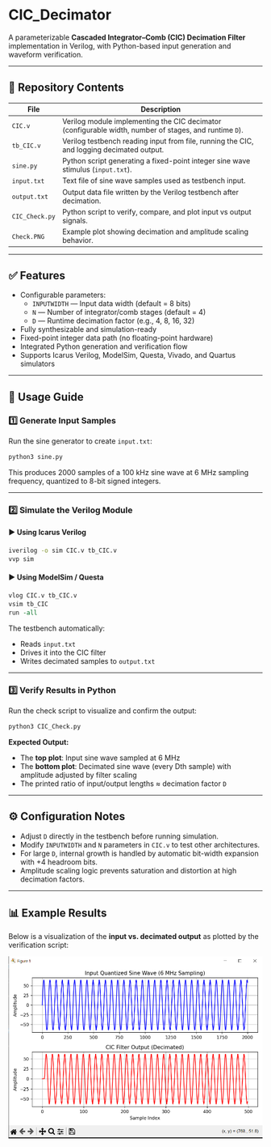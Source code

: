 # CIC_Decimator  

A parameterizable **Cascaded Integrator–Comb (CIC) Decimation Filter** implementation in Verilog, with Python-based input generation and waveform verification.

---

## 📁 Repository Contents  
| File | Description |
|------|--------------|
| `CIC.v` | Verilog module implementing the CIC decimator (configurable width, number of stages, and runtime `D`). |
| `tb_CIC.v` | Verilog testbench reading input from file, running the CIC, and logging decimated output. |
| `sine.py` | Python script generating a fixed-point integer sine wave stimulus (`input.txt`). |
| `input.txt` | Text file of sine wave samples used as testbench input. |
| `output.txt` | Output data file written by the Verilog testbench after decimation. |
| `CIC_Check.py` | Python script to verify, compare, and plot input vs output signals. |
| `Check.PNG` | Example plot showing decimation and amplitude scaling behavior. |

---

## ✅ Features  
- Configurable parameters:  
  - `INPUTWIDTH` — Input data width (default = 8 bits)  
  - `N` — Number of integrator/comb stages (default = 4)  
  - `D` — Runtime decimation factor (e.g., 4, 8, 16, 32)  
- Fully synthesizable and simulation-ready  
- Fixed-point integer data path (no floating-point hardware)  
- Integrated Python generation and verification flow  
- Supports Icarus Verilog, ModelSim, Questa, Vivado, and Quartus simulators  

---

## 🧪 Usage Guide  

### 1️⃣ Generate Input Samples
Run the sine generator to create `input.txt`:
```bash
python3 sine.py
```
This produces 2000 samples of a 100 kHz sine wave at 6 MHz sampling frequency, quantized to 8-bit signed integers.

---

### 2️⃣ Simulate the Verilog Module
#### ▶ Using **Icarus Verilog**
```bash
iverilog -o sim CIC.v tb_CIC.v
vvp sim
```
#### ▶ Using **ModelSim / Questa**
```tcl
vlog CIC.v tb_CIC.v
vsim tb_CIC
run -all
```
The testbench automatically:
- Reads `input.txt`
- Drives it into the CIC filter  
- Writes decimated samples to `output.txt`

---

### 3️⃣ Verify Results in Python
Run the check script to visualize and confirm the output:
```bash
python3 CIC_Check.py
```

**Expected Output:**
- The **top plot**: Input sine wave sampled at 6 MHz  
- The **bottom plot**: Decimated sine wave (every Dth sample) with amplitude adjusted by filter scaling  
- The printed ratio of input/output lengths ≈ decimation factor `D`

---

## ⚙️ Configuration Notes
- Adjust `D` directly in the testbench before running simulation.  
- Modify `INPUTWIDTH` and `N` parameters in `CIC.v` to test other architectures.  
- For large `D`, internal growth is handled by automatic bit-width expansion with +4 headroom bits.  
- Amplitude scaling logic prevents saturation and distortion at high decimation factors.

---

## 📊 Example Results
Below is a visualization of the **input vs. decimated output** as plotted by the verification script:

![CIC Output Plot](Check.PNG)
